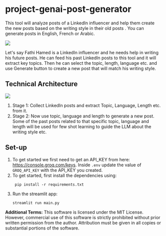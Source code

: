 # project-genai-post-generator
This tool will analyze posts of a LinkedIn influencer and help them create the new posts based on the writing style in their old posts .
You can generate posts in English, French or Arabic.

<img src="resources/tool.jpg"/>

Let's say Fathi Hamed is a LinkedIn influencer and he needs help in writing his future posts. He can feed his past LinkedIn posts to this tool and it will extract key topics. Then he can select the topic, length, language etc. and use Generate button to create a new post that will match his writing style. 

## Technical Architecture
<img src="resources/architecture.jpg"/>

1. Stage 1: Collect LinkedIn posts and extract Topic, Language, Length etc. from it.
1. Stage 2: Now use topic, language and length to generate a new post. Some of the past posts related to that specific topic, language and length will be used for few shot learning to guide the LLM about the writing style etc.

## Set-up
1. To get started we first need to get an API_KEY from here: https://console.groq.com/keys. Inside `.env` update the value of `GROQ_API_KEY` with the API_KEY you created. 
2. To get started, first install the dependencies using:
    ```commandline
     pip install -r requirements.txt
    ```
3. Run the streamlit app:
   ```commandline
   streamlit run main.py
   ```

**Additional Terms:**
This software is licensed under the MIT License. However, commercial use of this software is strictly prohibited without prior written permission from the author. Attribution must be given in all copies or substantial portions of the software.
